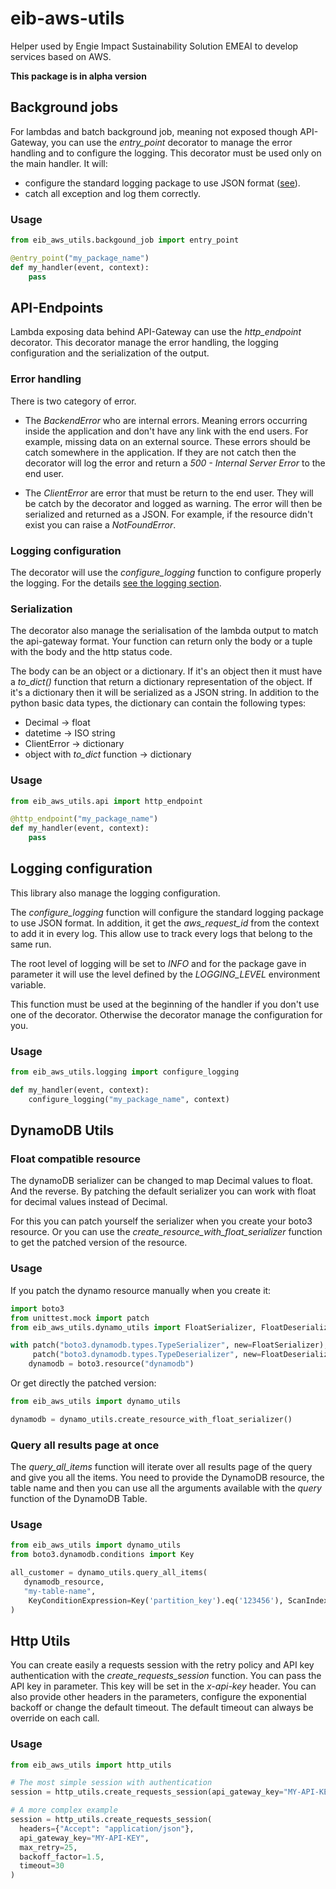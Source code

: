 # eib-aws-utils

Helper used by Engie Impact Sustainability Solution EMEAI to develop services based on AWS.


**This package is in alpha version**

## Background jobs

For lambdas and batch background job, meaning not exposed though API-Gateway, you can use
the _entry_point_ decorator to manage the error handling and to configure the logging.
This decorator must be used only on the main handler.
It will:
* configure the standard logging package to use JSON format ([see](#logging-configuration)).
* catch all exception and log them correctly.

### Usage
````python
from eib_aws_utils.backgound_job import entry_point

@entry_point("my_package_name")
def my_handler(event, context):
    pass
````

## API-Endpoints

Lambda exposing data behind API-Gateway can use the _http_endpoint_ decorator.
This decorator manage the error handling, the logging configuration and the serialization of the output.

### Error handling

There is two category of error.

* The _BackendError_ who are internal errors.
Meaning errors occurring inside the application and don't have any link with the end users.
For example, missing data on an external source. These errors should be catch somewhere in the application.
If they are not catch then the decorator will log the error and return a _500 - Internal Server Error_ to the end user.

* The _ClientError_ are error that must be return to the end user.
They will be catch by the decorator and logged as warning.
The error will then be serialized and returned as a JSON.
For example, if the resource didn't exist you can raise a _NotFoundError_.

### Logging configuration

The decorator will use the _configure_logging_ function to configure properly the logging.
For the details [see the logging section](#logging-configuration).

### Serialization

The decorator also manage the serialisation of the lambda output to match the api-gateway format.
Your function can return only the body or a tuple with the body and the http status code.

The body can be an object or a dictionary. If it's an object then it must have a _to_dict()_ function 
that return a dictionary representation of the object.
If it's a dictionary then it will be serialized as a JSON string.
In addition to the python basic data types, the dictionary can contain the following types:
* Decimal -> float
* datetime -> ISO string
* ClientError -> dictionary
* object with _to_dict_ function -> dictionary

### Usage

````python
from eib_aws_utils.api import http_endpoint

@http_endpoint("my_package_name")
def my_handler(event, context):
    pass
````

## Logging configuration

This library also manage the logging configuration.

The _configure_logging_ function will configure the standard logging package to use JSON format.
In addition, it get the _aws_request_id_ from the context to add it in every log.
This allow use to track every logs that belong to the same run.

The root level of logging will be set to _INFO_ and for the package gave in parameter
it will use the level defined by the _LOGGING_LEVEL_ environment variable.

This function must be used at the beginning of the handler if you don't use one of the decorator.
Otherwise the decorator manage the configuration for you.

### Usage

````python
from eib_aws_utils.logging import configure_logging

def my_handler(event, context):
    configure_logging("my_package_name", context)
````

## DynamoDB Utils

### Float compatible resource

The dynamoDB serializer can be changed to map Decimal values to float. And the reverse.
By patching the default serializer you can work with float for decimal values instead of Decimal.

For this you can patch yourself the serializer when you create your boto3 resource.
Or you can use the _create_resource_with_float_serializer_ function to get the patched version of the resource.

### Usage
If you patch the dynamo resource manually when you create it:
````python
import boto3
from unittest.mock import patch
from eib_aws_utils.dynamo_utils import FloatSerializer, FloatDeserializer

with patch("boto3.dynamodb.types.TypeSerializer", new=FloatSerializer), \
     patch("boto3.dynamodb.types.TypeDeserializer", new=FloatDeserializer):
    dynamodb = boto3.resource("dynamodb")
````

Or get directly the patched version:
````python
from eib_aws_utils import dynamo_utils

dynamodb = dynamo_utils.create_resource_with_float_serializer()
````

### Query all results page at once

The _query_all_items_ function will iterate over all results page of the query and give you all the items.
You need to provide the DynamoDB resource, the table name and then you can use all the arguments
available with the _query_ function of the DynamoDB Table.


### Usage
````python
from eib_aws_utils import dynamo_utils
from boto3.dynamodb.conditions import Key

all_customer = dynamo_utils.query_all_items(
   dynamodb_resource,
   "my-table-name",
    KeyConditionExpression=Key('partition_key').eq('123456'), ScanIndexForward=False, ...
)
````

## Http Utils

You can create easily a requests session with the retry policy and 
API key authentication with the _create_requests_session_ function. 
You can pass the API key in parameter. This key will be set in the _x-api-key_ header.
You can also provide other headers in the parameters, configure the exponential backoff or change the default timeout.
The default timeout can always be override on each call.

### Usage
````python
from eib_aws_utils import http_utils

# The most simple session with authentication
session = http_utils.create_requests_session(api_gateway_key="MY-API-KEY")

# A more complex example
session = http_utils.create_requests_session(
  headers={"Accept": "application/json"},
  api_gateway_key="MY-API-KEY",
  max_retry=25,
  backoff_factor=1.5,
  timeout=30
)
````
